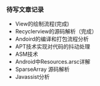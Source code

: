 ### 待写文章记录

- View的绘制流程(完成)
- Recyclerview的源码解析（完成）
- Andoird的编译和打包流程分析
- APT技术实现对代码的抖动处理
- ASM技术
- Android中Resources.arsc详解
- SparseArray 源码解析
- Javassist分析
